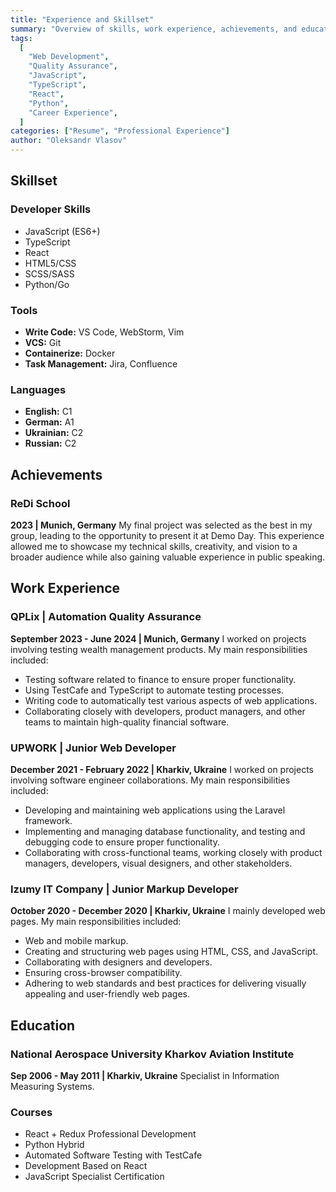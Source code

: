 ```yaml
---
title: "Experience and Skillset"
summary: "Overview of skills, work experience, achievements, and education."
tags:
  [
    "Web Development",
    "Quality Assurance",
    "JavaScript",
    "TypeScript",
    "React",
    "Python",
    "Career Experience",
  ]
categories: ["Resume", "Professional Experience"]
author: "Oleksandr Vlasov"
---
```


## Skillset

### Developer Skills

- JavaScript (ES6+)
- TypeScript
- React
- HTML5/CSS
- SCSS/SASS
- Python/Go

### Tools

- **Write Code:** VS Code, WebStorm, Vim
- **VCS:** Git
- **Containerize:** Docker
- **Task Management:** Jira, Confluence

### Languages

- **English:** C1
- **German:** A1
- **Ukrainian:** C2
- **Russian:** C2

## Achievements

### ReDi School

**2023 | Munich, Germany**
My final project was selected as the best in my group, leading to the opportunity to present it at Demo Day. This experience allowed me to showcase my technical skills, creativity, and vision to a broader audience while also gaining valuable experience in public speaking.

## Work Experience

### QPLix | Automation Quality Assurance

**September 2023 - June 2024 | Munich, Germany**
I worked on projects involving testing wealth management products. My main responsibilities included:

- Testing software related to finance to ensure proper functionality.
- Using TestCafe and TypeScript to automate testing processes.
- Writing code to automatically test various aspects of web applications.
- Collaborating closely with developers, product managers, and other teams to maintain high-quality financial software.

### UPWORK | Junior Web Developer

**December 2021 - February 2022 | Kharkiv, Ukraine**
I worked on projects involving software engineer collaborations. My main responsibilities included:

- Developing and maintaining web applications using the Laravel framework.
- Implementing and managing database functionality, and testing and debugging code to ensure proper functionality.
- Collaborating with cross-functional teams, working closely with product managers, developers, visual designers, and other stakeholders.

### Izumy IT Company | Junior Markup Developer

**October 2020 - December 2020 | Kharkiv, Ukraine**
I mainly developed web pages. My main responsibilities included:

- Web and mobile markup.
- Creating and structuring web pages using HTML, CSS, and JavaScript.
- Collaborating with designers and developers.
- Ensuring cross-browser compatibility.
- Adhering to web standards and best practices for delivering visually appealing and user-friendly web pages.

## Education

### National Aerospace University Kharkov Aviation Institute

**Sep 2006 - May 2011 | Kharkiv, Ukraine**
Specialist in Information Measuring Systems.

### Courses

- React + Redux Professional Development
- Python Hybrid
- Automated Software Testing with TestCafe
- Development Based on React
- JavaScript Specialist Certification
